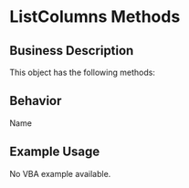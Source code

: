 # ListColumns Methods

## Business Description
This object has the following methods:

## Behavior
Name

## Example Usage
No VBA example available.